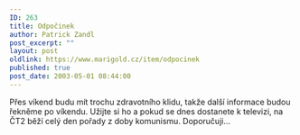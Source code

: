 ```yaml
---
ID: 263
title: Odpočinek
author: Patrick Zandl
post_excerpt: ""
layout: post
oldlink: https://www.marigold.cz/item/odpocinek
published: true
post_date: 2003-05-01 08:44:00
---
```

Přes víkend budu mít trochu zdravotního klidu, takže další informace budou řekněme po víkendu. Užijte si ho a pokud se dnes dostanete k televizi, na ČT2 běží celý den pořady z doby komunismu. Doporučuji...